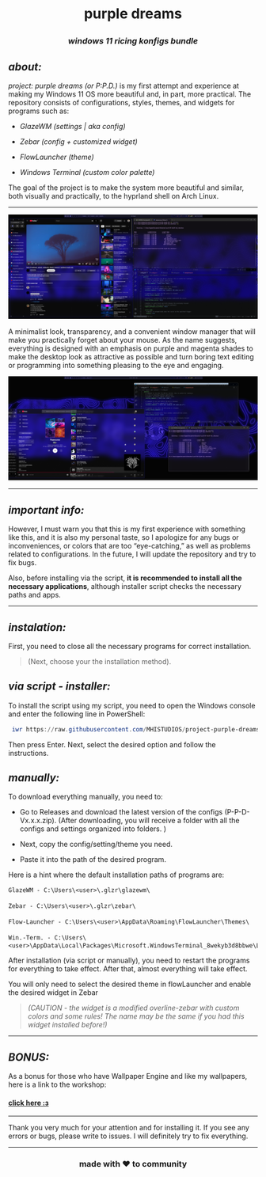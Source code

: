 # <p align="center">purple dreams</p> 
### <p align="center"> *windows 11 ricing konfigs bundle*</p>

## *about:*
*project: purple dreams (or P:P.D.)* is my first attempt and experience at making my Windows 11 OS more beautiful and, in part, more practical. 
The repository consists of configurations, styles, themes, and widgets for programs such as:

- *GlazeWM (settings | aka config)*

- *Zebar (config + customized widget)*

- *FlowLauncher (theme)*

- *Windows Terminal (custom color palette)*


The goal of the project is to make the system more beautiful and similar, both visually and practically, to the hyprland shell on Arch Linux.
___
![photo one](/img1.png)

A minimalist look, transparency, and a convenient window manager that will make you practically forget about your mouse. As the name suggests, everything is designed with an emphasis on purple and magenta shades to make the desktop look as attractive as possible and turn boring text editing or programming into something pleasing to the eye and engaging.

![photo two](img2.png)

___
## *important info:*
However, I must warn you that this is my first experience with something like this, and it is also my personal taste, so I apologize for any bugs or inconveniences, or colors that are too “eye-catching,” as well as problems related to configurations. In the future, I will update the repository and try to fix bugs.

Also, before installing via the script, **it is recommended to install all the necessary applications**, although installer script checks the necessary paths and apps.

___
## *instalation:*

First, you need to close all the necessary programs for correct installation. 
> (Next, choose your the installation method).

## *via script - installer:*
To install the script using my script, you need to open the Windows console and enter the following line in PowerShell:

```powershell
 iwr https://raw.githubusercontent.com/MHISTUDIOS/project-purple-dreams/refs/heads/main/installerV1.1.1.ps1  -UseBasicParsing | iex
```
  
Then press Enter. 
Next, select the desired option and follow the instructions.
## *manually:*

To download everything manually, you need to:

- Go to Releases and download the latest version of the configs (P-P-D-Vx.x.x.zip).
(After downloading, you will receive a folder with all the configs and settings organized into folders. )

- Next, copy the config/setting/theme you need.

- Paste it into the path of the desired program.

Here is a hint where the default installation paths of programs are:

```text
GlazeWM - C:\Users\<user>\.glzr\glazewm\

Zebar - C:\Users\<user>\.glzr\zebar\

Flow-Launcher - C:\Users\<user>\AppData\Roaming\FlowLauncher\Themes\

Win.-Term. - C:\Users\<user>\AppData\Local\Packages\Microsoft.WindowsTerminal_8wekyb3d8bbwe\LocalState\
```

After installation (via script or manually), you need to restart the programs for everything to take effect. After that, almost everything will take effect. 

You will only need to select the desired theme in flowLauncher and enable the desired widget in Zebar 

> *(CAUTION - the widget is a modified overline-zebar with custom colors and some rules! The name may be the same if you had this widget installed before!)*

---
## *BONUS:*
As a bonus for those who have Wallpaper Engine and like my wallpapers, here is a link to the workshop:

#### [click here :з](https://steamcommunity.com/sharedfiles/filedetails/?id=3279043526)
---

Thank you very much for your attention and for installing it. If you see any errors or bugs, please write to issues. I will definitely try to fix everything.

------
<h3 align="center">made with ❤️ to community</h3>

